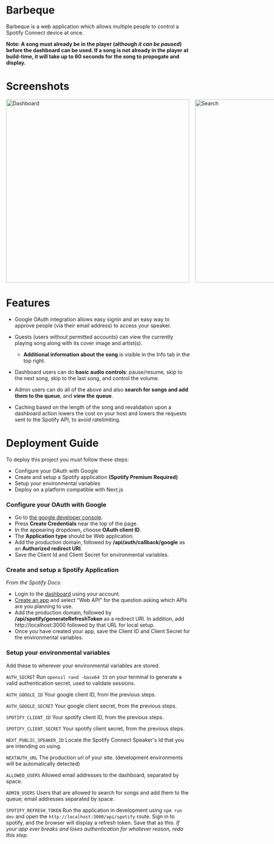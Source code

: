 # Barbeque

Barbeque is a web application which allows multiple people to control a Spotify Connect device at once.

**Note: A song must already be in the player (although *it can be paused*) before the dashboard can be used. If a song is not already in the player at build-time, it will take up to 60 seconds for the song to propogate and display.**

# Screenshots

<div style="display: flex">
  <img src="https://i.ibb.co/wCL3q1X/Screenshot-2024-06-26-at-9-55-57-PM.png" height="500" alt="Dashboard"/>&nbsp;&nbsp;&nbsp;&nbsp;
  <img src="https://i.ibb.co/G0PQFyF/localhost-3000-dashboard-i-Phone-XR-2.png" height="500" alt="Search"/>&nbsp;&nbsp;&nbsp;&nbsp;
  <img src="https://i.ibb.co/FV4sXYR/localhost-3000-dashboard-i-Phone-XR.png" height="500" alt="Queue"/>&nbsp;&nbsp;&nbsp;&nbsp;
  <img src="https://i.ibb.co/j5gX8Vz/localhost-3000-dashboard-i-Phone-XR-1.png" height="500" alt="Information"/>
</div>

# Features

- Google OAuth integration allows easy signin and an easy way to approve people (via their email address) to access your speaker.

- Guests (users without permitted accounts) can view the currently playing song along with its cover image and artist(s).

    - **Additional information about the song** is visible in the Info tab in the top right.

- Dashboard users can do **basic audio controls**: pause/resume, skip to the next song, skip to the last song, and control the volume.

- Admin users can do all of the above and also **search for songs and add them to the queue**, and **view the queue**.

- Caching based on the length of the song and revalidation upon a dashboard action lowers the cost on your host and lowers the requests sent to the Spotify API, to avoid ratelimiting.


# Deployment Guide

To deploy this project you must follow these steps:

- Configure your OAuth with Google 
- Create and setup a Spotify application **(Spotify Premium Required)**
- Setup your environmental variables
- Deploy on a platform compatible with Next.js


### Configure your OAuth with Google 

- Go to [the google developer console](https://console.developers.google.com/apis/credentials).
- Press **Create Credentials** near the top of the page.
- In the appearing dropdown, choose **OAuth client ID**.
- The **Application type** should be Web application.
- Add the production domain, followed by **/api/auth/callback/google** as an **Authorized redirect URI**.
- Save the Client Id and Client Secret for environmental variables.

### Create and setup a Spotify Application

*From the Spotify Docs:*
- Login to the [dashboard](https://developer.spotify.com/dashboard) using your account.
- [Create an app](https://developer.spotify.com/documentation/web-api/concepts/apps) and select "Web API" for the question asking which APIs are you planning to use. 
- Add the production domain, followed by **/api/spotify/generateRefreshToken** as a redirect URI. In addition, add http://localhost:3000 followed by that URL for local setup.
- Once you have created your app, save the Client ID and Client Secret for the environmental variables.

### Setup your environmental variables

Add these to wherever your environmental variables are stored.

`AUTH_SECRET`
Run `openssl rand -base64 33` on your terminal to generate a valid authentication secret, used to validate sessions.

`AUTH_GOOGLE_ID`
Your google client ID, from the previous steps.

`AUTH_GOOGLE_SECRET`
Your google client secret, from the previous steps.

`SPOTIFY_CLIENT_ID`
Your spotify client ID, from the previous steps.

`SPOTIFY_CLIENT_SECRET`
Your spotify client secret, from the previous steps.

`NEXT_PUBLIC_SPEAKER_ID`
Locate the Spotify Connect Speaker's Id that you are intending on using.

`NEXTAUTH_URL`
The production url of your site. (development environments will be automatically detected)

`ALLOWED_USERS`
Allowed email addresses to the dashboard, separated by space.

`ADMIN_USERS`
Users that are allowed to search for songs and add them to the queue; email addresses separated by space.

`SPOTIFY_REFRESH_TOKEN`
Run the application in development using `npm run dev` and open the `http://localhost:3000/api/spotify` route. Sign in to spotify, and the browser will display a refresh token. Save that as this. *If your app ever breaks and loses authentication for whatever reason, redo this step.*
